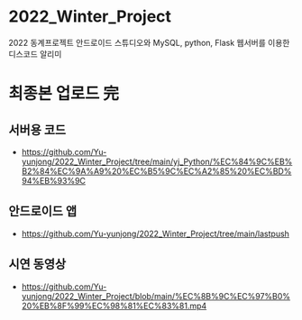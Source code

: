 # 2022_Winter_Project
2022 동계프로젝트
안드로이드 스튜디오와 MySQL, python, Flask 웹서버를 이용한 디스코드 알리미

# 최종본 업로드 完
## 서버용 코드
- https://github.com/Yu-yunjong/2022_Winter_Project/tree/main/yj_Python/%EC%84%9C%EB%B2%84%EC%9A%A9%20%EC%B5%9C%EC%A2%85%20%EC%BD%94%EB%93%9C

## 안드로이드 앱
- https://github.com/Yu-yunjong/2022_Winter_Project/tree/main/lastpush

## 시연 동영상
- https://github.com/Yu-yunjong/2022_Winter_Project/blob/main/%EC%8B%9C%EC%97%B0%20%EB%8F%99%EC%98%81%EC%83%81.mp4
